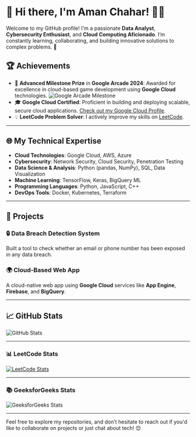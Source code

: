 # 👋 Hi there, I'm Aman Chahar! 👨‍💻

Welcome to my GitHub profile! I'm a passionate **Data Analyst**, **Cybersecurity Enthusiast**, and **Cloud Computing Aficionado**. I’m constantly learning, collaborating, and building innovative solutions to complex problems. 🚀

## 🏆 Achievements

- 🏅 **Advanced Milestone Prize** in **Google Arcade 2024**: Awarded for excellence in cloud-based game development using **Google Cloud** technologies.
  ![Google Arcade Milestone](https://your-image-url.com/arcade-milestone.gif)
- 🎓 **Google Cloud Certified**: Proficient in building and deploying scalable, secure cloud applications. [Check out my Google Cloud Profile](https://www.cloudskillsboost.google/public_profiles/8df1e558-c9c6-44cd-b860-00e748b03547).
- 💡 **LeetCode Problem Solver**: I actively improve my skills on [LeetCode](https://leetcode.com/u/Avsinghchahar/).
  
---

## 🌐 My Technical Expertise

- **Cloud Technologies**: Google Cloud, AWS, Azure  
- **Cybersecurity**: Network Security, Cloud Security, Penetration Testing  
- **Data Science & Analysis**: Python (pandas, NumPy), SQL, Data Visualization  
- **Machine Learning**: TensorFlow, Keras, BigQuery ML  
- **Programming Languages**: Python, JavaScript, C++  
- **DevOps Tools**: Docker, Kubernetes, Terraform

---

## 🚀 Projects

### 🔒 **Data Breach Detection System**  
Built a tool to check whether an email or phone number has been exposed in any data breach.

### 🌍 **Cloud-Based Web App**  
A cloud-native web app using **Google Cloud** services like **App Engine**, **Firebase**, and **BigQuery**.

---

## 📈 GitHub Stats

![GitHub Stats](https://github-readme-stats.vercel.app/api?username=Amanthink&show_icons=true&hide_title=true&count_private=true&theme=dark&line_height=24&hide=prs)

---

### 📊 LeetCode Stats

[![LeetCode Stats](https://leetcard.jacoblin.cool/Amanthink)](https://leetcode.com/u/Avsinghchahar/)

---

### 📚 GeeksforGeeks Stats

![GeeksforGeeks Stats](https://geeksforgeeks.org/static/img/gfg-profile-card/colambt97.png)

---

Feel free to explore my repositories, and don’t hesitate to reach out if you'd like to collaborate on projects or just chat about tech! 😊
